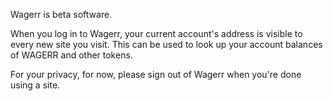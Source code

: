 Wagerr is beta software.

When you log in to Wagerr, your current account's address is visible to every new site you visit. This can be used to look up your account balances of WAGERR and other tokens.

For your privacy, for now, please sign out of Wagerr when you're done using a site.

